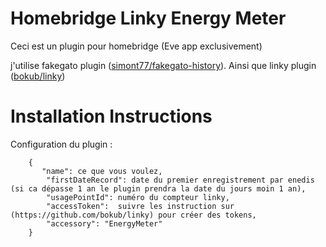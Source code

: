 # Homebridge Linky Energy Meter

Ceci est un plugin pour homebridge (Eve app exclusivement)

j'utilise fakegato plugin ([simont77/fakegato-history](https://github.com/simont77/fakegato-history)).
Ainsi que linky plugin ([bokub/linky](https://github.com/bokub/linky)) 



# Installation Instructions

Configuration du plugin :

        {
           "name": ce que vous voulez,
            "firstDateRecord": date du premier enregistrement par enedis (si ca dépasse 1 an le plugin prendra la date du jours moin 1 an),
            "usagePointId": numéro du compteur linky,
            "accessToken":  suivre les instruction sur (https://github.com/bokub/linky) pour créer des tokens,
            "accessory": "EnergyMeter"        
        }


 